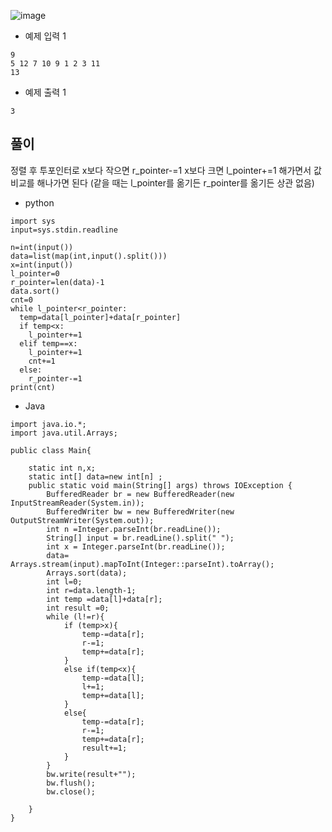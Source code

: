 ![image](https://github.com/kdfasdf/TIL/assets/96770726/25a75cac-ee20-4a2c-902b-0c318780745c)

- 예제 입력 1
```
9
5 12 7 10 9 1 2 3 11
13
```
- 예제 출력 1
```
3
```

## 풀이
정렬 후 투포인터로 x보다 작으면 r_pointer-=1 x보다 크면 l_pointer+=1 해가면서 값 비교를 해나가면 된다
(같을 때는 l_pointer를 옮기든 r_pointer를 옮기든 상관 없음)

- python
```
import sys
input=sys.stdin.readline

n=int(input())
data=list(map(int,input().split()))
x=int(input())
l_pointer=0
r_pointer=len(data)-1
data.sort()
cnt=0
while l_pointer<r_pointer:
  temp=data[l_pointer]+data[r_pointer]
  if temp<x:
    l_pointer+=1
  elif temp==x:
    l_pointer+=1
    cnt+=1
  else:
    r_pointer-=1
print(cnt)
```
- Java
```
import java.io.*;
import java.util.Arrays;

public class Main{

    static int n,x;
    static int[] data=new int[n] ;
    public static void main(String[] args) throws IOException {
        BufferedReader br = new BufferedReader(new InputStreamReader(System.in));
        BufferedWriter bw = new BufferedWriter(new OutputStreamWriter(System.out));
        int n =Integer.parseInt(br.readLine());
        String[] input = br.readLine().split(" ");
        int x = Integer.parseInt(br.readLine());
        data= Arrays.stream(input).mapToInt(Integer::parseInt).toArray();
        Arrays.sort(data);
        int l=0;
        int r=data.length-1;
        int temp =data[l]+data[r];
        int result =0;
        while (l!=r){
            if (temp>x){
                temp-=data[r];
                r-=1;
                temp+=data[r];
            }
            else if(temp<x){
                temp-=data[l];
                l+=1;
                temp+=data[l];
            }
            else{
                temp-=data[r];
                r-=1;
                temp+=data[r];
                result+=1;
            }
        }
        bw.write(result+"");
        bw.flush();
        bw.close();

    }
}
```
